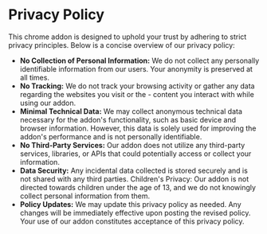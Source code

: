 # Privacy Policy

This chrome addon is designed to uphold your trust by adhering to strict privacy principles. Below is a concise overview of our privacy policy:

- **No Collection of Personal Information:** We do not collect any personally identifiable information from our users. Your anonymity is preserved at all times.
- **No Tracking:** We do not track your browsing activity or gather any data regarding the websites you visit or the - content you interact with while using our addon.
- **Minimal Technical Data:** We may collect anonymous technical data necessary for the addon's functionality, such as basic device and browser information. However, this data is solely used for improving the addon's performance and is not personally identifiable.
- **No Third-Party Services:** Our addon does not utilize any third-party services, libraries, or APIs that could potentially access or collect your information.
- **Data Security:** Any incidental data collected is stored securely and is not shared with any third parties.
Children's Privacy: Our addon is not directed towards children under the age of 13, and we do not knowingly collect personal information from them.
- **Policy Updates:** We may update this privacy policy as needed. Any changes will be immediately effective upon posting the revised policy.
Your use of our addon constitutes acceptance of this privacy policy.